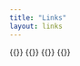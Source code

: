 ```yaml
---
title: "Links"
layout: links
---
```


{{<friend-link name="Anduin Xue" description="let today = new Beginning();" avatar="https://anduin.aiursoft.cn/avatar" url="https://anduin.aiursoft.cn" >}}
{{<friend-link name="Aimer Neige" description="Tech Otakus Save The World" avatar="https://avatars.githubusercontent.com/u/51701792?v=4" url="https://aimerneige.com/en/" >}}
{{<friend-link name="JimMoen" description="Erlang Developer." avatar="https://jimmoen.aiursoft.cn/avatar" url="https://jimmoen.aiursoft.cn/" >}}
{{<friend-link name="三金" description="sb一个." avatar="[https://jimmoen.aiursoft.cn/avatar](http://images.blog-sanjin.cn//imgd32fabed183d9e259f33d6a95c4aa243.%C3%A4%C2%B8%C2%89%C3%A9%C2%87%C2%91.jpg)" url="http://www.blog-sanjin.cn/" >}}
